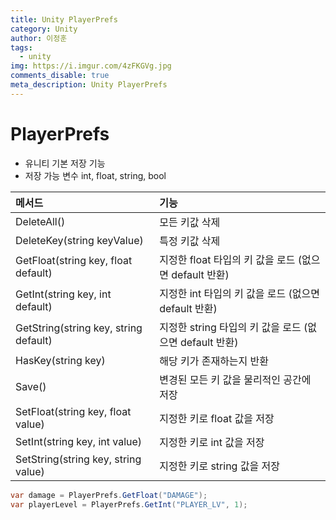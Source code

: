 ```yaml
---
title: Unity PlayerPrefs
category: Unity
author: 이정훈
tags:
  - unity
img: https://i.imgur.com/4zFKGVg.jpg
comments_disable: true
meta_description: Unity PlayerPrefs
---
```

# PlayerPrefs
- 유니티 기본 저장 기능
- 저장 가능 변수 int, float, string, bool

|메서드|기능|
|:--|:--|
|DeleteAll()|모든 키값 삭제|
|DeleteKey(string keyValue)|특정 키값 삭제|
|GetFloat(string key, float default)|지정한 float 타입의 키 값을 로드 (없으면 default 반환)|
|GetInt(string key, int default)|지정한 int 타입의 키 값을 로드 (없으면 default 반환)|
|GetString(string key, string default)|지정한 string 타입의 키 값을 로드 (없으면 default 반환)|
|HasKey(string key)|해당 키가 존재하는지 반환|
|Save()|변경된 모든 키 값을 물리적인 공간에 저장|
|SetFloat(string key, float value)|지정한 키로 float 값을 저장|
|SetInt(string key, int value)|지정한 키로 int 값을 저장|
|SetString(string key, string value)|지정한 키로 string 값을 저장|

```csharp
var damage = PlayerPrefs.GetFloat("DAMAGE");
var playerLevel = PlayerPrefs.GetInt("PLAYER_LV", 1);
```
